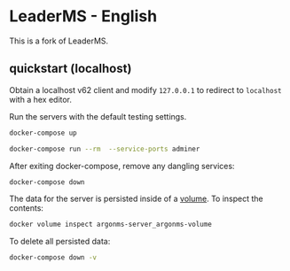 # LeaderMS - English

This is a fork of LeaderMS.

## quickstart (localhost)

Obtain a localhost v62 client and modify `127.0.0.1` to redirect to `localhost`
with a hex editor.

Run the servers with the default testing settings.

```bash
docker-compose up
```

```bash
docker-compose run --rm  --service-ports adminer
```

After exiting docker-compose, remove any dangling services:

```bash
docker-compose down
```

The data for the server is persisted inside of a
[volume](https://docs.docker.com/storage/volumes/). To inspect the contents:

```bash
docker volume inspect argonms-server_argonms-volume
```

To delete all persisted data:

```bash
docker-compose down -v
```

